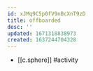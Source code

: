 ```yaml
---
id: xJMq9C5p0fV9nBcXnT9zD
title: offboarded
desc: ''
updated: 1671318838973
created: 1637244704328
---
```





- [[c.sphere]] #activity
